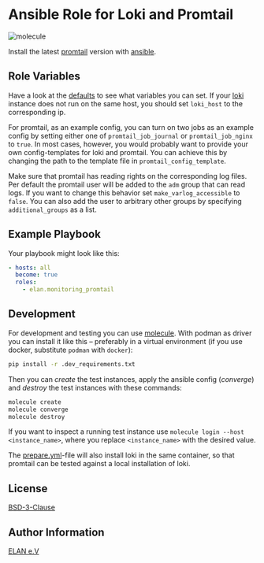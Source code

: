 # Ansible Role for Loki and Promtail

![molecule](https://github.com/elan/monitoring_promtail/actions/workflows/molecule.yml/badge.svg)

Install the latest [promtail](https://grafana.com/docs/loki/latest/clients/promtail/) version with [ansible](https://docs.ansible.com/).

## Role Variables

Have a look at the [defaults](defaults/main.yml) to see what variables you can set.
If your [loki](https://github.com/grafana/loki) instance does not run on the same host, you should set `loki_host` to the corresponding ip.

For promtail, as an example config, you can turn on two jobs as an example config by setting either one of `promtail_job_journal` or `promtail_job_nginx` to `true`.
In most cases, however, you would probably want to provide your own config-templates for loki and promtail.
You can achieve this by changing the path to the template file in `promtail_config_template`.

Make sure that promtail has reading rights on the corresponding log files.
Per default the promtail user will be added to the `adm` group that can read logs.
If you want to change this behavior set `make_varlog_accessible` to `false`.
You can also add the user to arbitrary other groups by specifying `additional_groups` as a list.

## Example Playbook

Your playbook might look like this:

```yaml
- hosts: all
  become: true
  roles:
    - elan.monitoring_promtail
```

## Development

For development and testing you can use [molecule](https://molecule.readthedocs.io/en/latest/).
With podman as driver you can install it like this – preferably in a virtual environment (if you use docker, substitute `podman` with `docker`):

```bash
pip install -r .dev_requirements.txt
```

Then you can *create* the test instances, apply the ansible config (*converge*) and *destroy* the test instances with these commands:

```bash
molecule create
molecule converge
molecule destroy
```

If you want to inspect a running test instance use `molecule login --host <instance_name>`, where you replace `<instance_name>` with the desired value.

The [prepare.yml](molecule/default/prepare.yml)-file will also install loki in the same container, so that promtail can be tested against a local installation of loki. 

## License

[BSD-3-Clause](LICENSE)

## Author Information

[ELAN e.V](https://elan-ev.de/)
